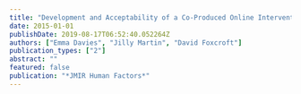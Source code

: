 ```yaml
---
title: "Development and Acceptability of a Co-Produced Online Intervention to Prevent Alcohol Misuse in Adolescents: A Think Aloud Study"
date: 2015-01-01
publishDate: 2019-08-17T06:52:40.052264Z
authors: ["Emma Davies", "Jilly Martin", "David Foxcroft"]
publication_types: ["2"]
abstract: ""
featured: false
publication: "*JMIR Human Factors*"
---
```


